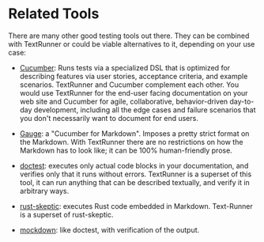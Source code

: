 # Related Tools

There are many other good testing tools out there. They can be combined with
TextRunner or could be viable alternatives to it, depending on your use case:

- [Cucumber](https://cucumber.io): Runs tests via a specialized DSL that is
  optimized for describing features via user stories, acceptance criteria, and
  example scenarios. TextRunner and Cucumber complement each other. You would
  use TextRunner for the end-user facing documentation on your web site and
  Cucumber for agile, collaborative, behavior-driven day-to-day development,
  including all the edge cases and failure scenarios that you don't necessarily
  want to document for end users.

- [Gauge](http://getgauge.io): a "Cucumber for Markdown". Imposes a pretty
  strict format on the Markdown. With TextRunner there are no restrictions on
  how the Markdown has to look like; it can be 100% human-friendly prose.

- [doctest](https://docs.python.org/3/library/doctest.html): executes only
  actual code blocks in your documentation, and verifies only that it runs
  without errors. TextRunner is a superset of this tool, it can run anything
  that can be described textually, and verify it in arbitrary ways.

- [rust-skeptic](https://github.com/brson/rust-skeptic): executes Rust code
  embedded in Markdown. Text-Runner is a superset of rust-skeptic.

- [mockdown](https://github.com/pjeby/mockdown): like doctest, with verification
  of the output.
